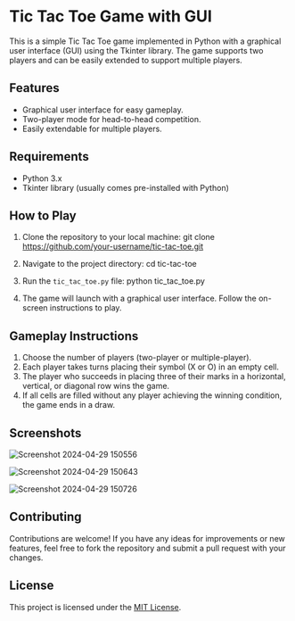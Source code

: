 # Tic Tac Toe Game with GUI

This is a simple Tic Tac Toe game implemented in Python with a graphical user interface (GUI) using the Tkinter library. The game supports two players and can be easily extended to support multiple players.

## Features

- Graphical user interface for easy gameplay.
- Two-player mode for head-to-head competition.
- Easily extendable for multiple players.

## Requirements

- Python 3.x
- Tkinter library (usually comes pre-installed with Python)

## How to Play

1. Clone the repository to your local machine:
git clone https://github.com/your-username/tic-tac-toe.git


2. Navigate to the project directory:
cd tic-tac-toe


3. Run the `tic_tac_toe.py` file:
python tic_tac_toe.py


4. The game will launch with a graphical user interface. Follow the on-screen instructions to play.

## Gameplay Instructions

1. Choose the number of players (two-player or multiple-player).
2. Each player takes turns placing their symbol (X or O) in an empty cell.
3. The player who succeeds in placing three of their marks in a horizontal, vertical, or diagonal row wins the game.
4. If all cells are filled without any player achieving the winning condition, the game ends in a draw.

## Screenshots
![Screenshot 2024-04-29 150556](https://github.com/Sablearjita/GUI-Tic-Tac-Toe-Game/assets/145924329/b320f865-5a17-407f-bd60-15fc834cf5bd)

![Screenshot 2024-04-29 150643](https://github.com/Sablearjita/GUI-Tic-Tac-Toe-Game/assets/145924329/8bc1d501-75c9-4303-8d0b-d410140dad83)

![Screenshot 2024-04-29 150726](https://github.com/Sablearjita/GUI-Tic-Tac-Toe-Game/assets/145924329/334f2e21-2046-4a10-b477-ad2468904552)


## Contributing

Contributions are welcome! If you have any ideas for improvements or new features, feel free to fork the repository and submit a pull request with your changes.

## License

This project is licensed under the [MIT License](LICENSE).



